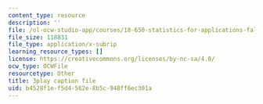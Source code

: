 ```yaml
---
content_type: resource
description: ''
file: /ol-ocw-studio-app/courses/18-650-statistics-for-applications-fall-2016/b4528f1ef5d4562e8b5c948ff6ec301a_a66tfLdr6oY.vtt
file_size: 118831
file_type: application/x-subrip
learning_resource_types: []
license: https://creativecommons.org/licenses/by-nc-sa/4.0/
ocw_type: OCWFile
resourcetype: Other
title: 3play caption file
uid: b4528f1e-f5d4-562e-8b5c-948ff6ec301a
---
```

